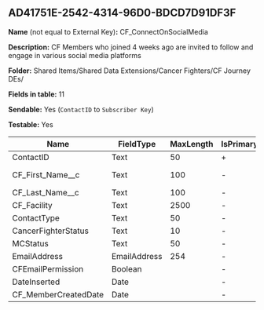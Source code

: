 ## AD41751E-2542-4314-96D0-BDCD7D91DF3F

**Name** (not equal to External Key)**:** CF_ConnectOnSocialMedia

**Description:** CF Members who joined 4 weeks ago are invited to follow and engage in various social media platforms

**Folder:** Shared Items/Shared Data Extensions/Cancer Fighters/CF Journey DEs/

**Fields in table:** 11

**Sendable:** Yes (`ContactID` to `Subscriber Key`)

**Testable:** Yes

| Name | FieldType | MaxLength | IsPrimaryKey | IsNullable | DefaultValue |
| --- | --- | --- | --- | --- | --- |
| ContactID | Text | 50 | + | - |  |
| CF_First_Name__c | Text | 100 | - | + | Cancer Fighter |
| CF_Last_Name__c | Text | 100 | - | + |  |
| CF_Facility | Text | 2500 | - | + |  |
| ContactType | Text | 50 | - | + |  |
| CancerFighterStatus | Text | 10 | - | + |  |
| MCStatus | Text | 50 | - | + |  |
| EmailAddress | EmailAddress | 254 | - | + |  |
| CFEmailPermission | Boolean |  | - | + |  |
| DateInserted | Date |  | - | + | GetDate() |
| CF_MemberCreatedDate | Date |  | - | + |  |
